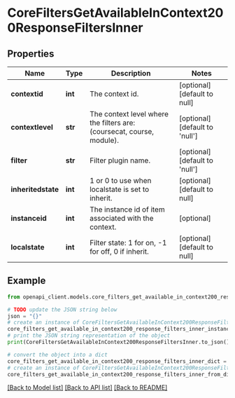 # CoreFiltersGetAvailableInContext200ResponseFiltersInner


## Properties

Name | Type | Description | Notes
------------ | ------------- | ------------- | -------------
**contextid** | **int** | The context id. | [optional] [default to null]
**contextlevel** | **str** | The context level where the filters are:                                 (coursecat, course, module). | [optional] [default to 'null']
**filter** | **str** | Filter plugin name. | [optional] [default to 'null']
**inheritedstate** | **int** | 1 or 0 to use when localstate is set to inherit. | [optional] [default to null]
**instanceid** | **int** | The instance id of item associated with the context. | [optional] 
**localstate** | **int** | Filter state: 1 for on, -1 for off, 0 if inherit. | [optional] [default to null]

## Example

```python
from openapi_client.models.core_filters_get_available_in_context200_response_filters_inner import CoreFiltersGetAvailableInContext200ResponseFiltersInner

# TODO update the JSON string below
json = "{}"
# create an instance of CoreFiltersGetAvailableInContext200ResponseFiltersInner from a JSON string
core_filters_get_available_in_context200_response_filters_inner_instance = CoreFiltersGetAvailableInContext200ResponseFiltersInner.from_json(json)
# print the JSON string representation of the object
print(CoreFiltersGetAvailableInContext200ResponseFiltersInner.to_json())

# convert the object into a dict
core_filters_get_available_in_context200_response_filters_inner_dict = core_filters_get_available_in_context200_response_filters_inner_instance.to_dict()
# create an instance of CoreFiltersGetAvailableInContext200ResponseFiltersInner from a dict
core_filters_get_available_in_context200_response_filters_inner_from_dict = CoreFiltersGetAvailableInContext200ResponseFiltersInner.from_dict(core_filters_get_available_in_context200_response_filters_inner_dict)
```
[[Back to Model list]](../README.md#documentation-for-models) [[Back to API list]](../README.md#documentation-for-api-endpoints) [[Back to README]](../README.md)


